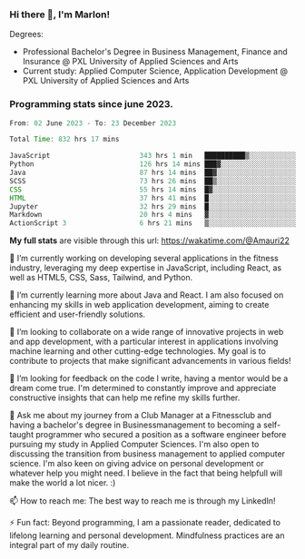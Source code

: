 
### Hi there 👋, I'm Marlon!

Degrees: 
- Professional Bachelor's Degree in Business Management, Finance and Insurance @ PXL University of Applied Sciences and Arts
- Current study: Applied Computer Science, Application Development @ PXL University of Applied Sciences and Arts

### Programming stats since june 2023.
<!--START_SECTION:waka-->

```java
From: 02 June 2023 - To: 23 December 2023

Total Time: 832 hrs 17 mins

JavaScript                      343 hrs 1 min   ██████████▒░░░░░░░░░░░░░░   41.10 %
Python                          126 hrs 14 mins ███▓░░░░░░░░░░░░░░░░░░░░░   15.13 %
Java                            87 hrs 14 mins  ██▓░░░░░░░░░░░░░░░░░░░░░░   10.45 %
SCSS                            73 hrs 26 mins  ██▒░░░░░░░░░░░░░░░░░░░░░░   08.80 %
CSS                             55 hrs 14 mins  █▓░░░░░░░░░░░░░░░░░░░░░░░   06.62 %
HTML                            37 hrs 41 mins  █░░░░░░░░░░░░░░░░░░░░░░░░   04.52 %
Jupyter                         32 hrs 29 mins  █░░░░░░░░░░░░░░░░░░░░░░░░   03.89 %
Markdown                        20 hrs 4 mins   ▓░░░░░░░░░░░░░░░░░░░░░░░░   02.40 %
ActionScript 3                  6 hrs 21 mins   ▒░░░░░░░░░░░░░░░░░░░░░░░░   00.76 %
```

<!--END_SECTION:waka-->
**My full stats** are visible through this url: https://wakatime.com/@Amauri22



🔭 I’m currently working on developing several applications in the fitness industry, leveraging my deep expertise in JavaScript, including React, as well as HTML5, CSS, Sass, Tailwind, and Python.

🌱 I’m currently learning more about Java and React. I am also focused on enhancing my skills in web application development, aiming to create efficient and user-friendly solutions.

👯 I’m looking to collaborate on a wide range of innovative projects in web and app development, with a particular interest in applications involving machine learning and other cutting-edge technologies. My goal is to contribute to projects that make significant advancements in various fields!

🤔 I’m looking for feedback on the code I write, having a mentor would be a dream come true. I'm determined to constantly improve and appreciate constructive insights that can help me refine my skills further.

💬 Ask me about my journey from a Club Manager at a Fitnessclub and having a bachelor's degree in Businessmanagement to becoming a self-taught programmer who secured a position as a software engineer before pursuing my study in Applied Computer Sciences. I'm also open to discussing the transition from business management to applied computer science. I'm also keen on giving advice on personal development or whatever help you might need. I believe in the fact that being helpfull will make the world a lot nicer. :)

📫 How to reach me: The best way to reach me is through my LinkedIn!

⚡ Fun fact: Beyond programming, I am a passionate reader, dedicated to lifelong learning and personal development. Mindfulness practices are an integral part of my daily routine.


